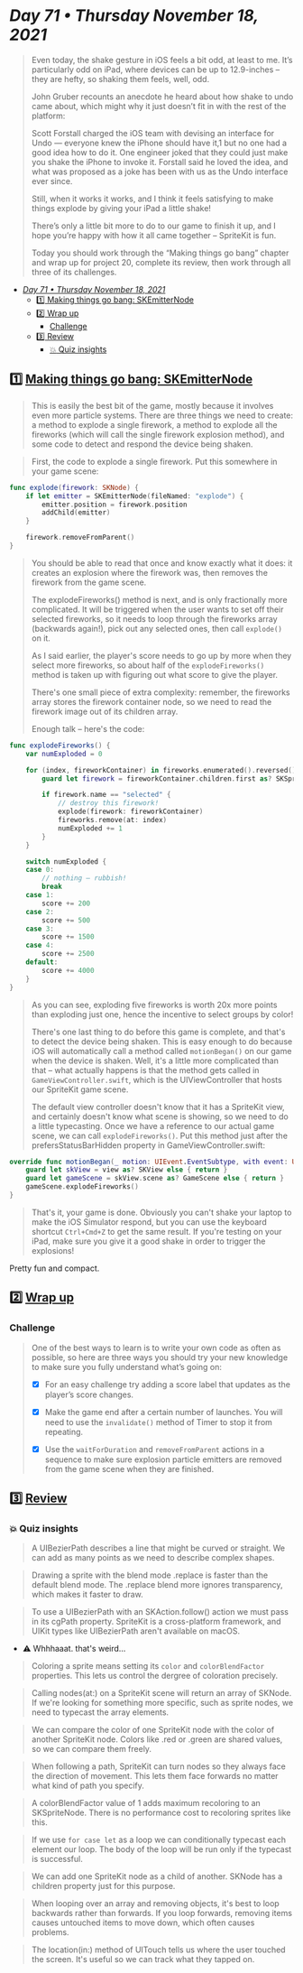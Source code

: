 # *Day 71 • Thursday November 18, 2021*

> Even today, the shake gesture in iOS feels a bit odd, at least to me. It’s particularly odd on iPad, where devices can be up to 12.9-inches – they are hefty, so shaking them feels, well, odd.
> 
> John Gruber recounts an anecdote he heard about how shake to undo came about, which might why it just doesn’t fit in with the rest of the platform:
> 
> Scott Forstall charged the iOS team with devising an interface for Undo — everyone knew the iPhone should have it,1 but no one had a good idea how to do it. One engineer joked that they could just make you shake the iPhone to invoke it. Forstall said he loved the idea, and what was proposed as a joke has been with us as the Undo interface ever since.
> 
> Still, when it works it works, and I think it feels satisfying to make things explode by giving your iPad a little shake!
> 
> There’s only a little bit more to do to our game to finish it up, and I hope you’re happy with how it all came together – SpriteKit is fun.
> 
> Today you should work through the “Making things go bang” chapter and wrap up for project 20, complete its review, then work through all three of its challenges.

- [*Day 71 • Thursday November 18, 2021*](#day-71--thursday-november-18-2021)
  - [:one:  Making things go bang: SKEmitterNode](#one--making-things-go-bang-skemitternode)
  - [:two:  Wrap up](#two--wrap-up)
    - [Challenge](#challenge)
  - [:three:  Review](#three--review)
    - [:boom: Quiz insights](#boom-quiz-insights)

## :one:  [Making things go bang: SKEmitterNode](https://www.hackingwithswift.com/read/20/4/making-things-go-bang-skemitternode) 

> This is easily the best bit of the game, mostly because it involves even more particle systems. There are three things we need to create: a method to explode a single firework, a method to explode all the fireworks (which will call the single firework explosion method), and some code to detect and respond the device being shaken.

> First, the code to explode a single firework. Put this somewhere in your game scene:

```swift
func explode(firework: SKNode) {
    if let emitter = SKEmitterNode(fileNamed: "explode") {
        emitter.position = firework.position
        addChild(emitter)
    }

    firework.removeFromParent()
}
```

> You should be able to read that once and know exactly what it does: it creates an explosion where the firework was, then removes the firework from the game scene.
> 
> The explodeFireworks() method is next, and is only fractionally more complicated. It will be triggered when the user wants to set off their selected fireworks, so it needs to loop through the fireworks array (backwards again!), pick out any selected ones, then call `explode()` on it.
> 
> As I said earlier, the player's score needs to go up by more when they select more fireworks, so about half of the `explodeFireworks()` method is taken up with figuring out what score to give the player.
> 
> There's one small piece of extra complexity: remember, the fireworks array stores the firework container node, so we need to read the firework image out of its children array.
> 
> Enough talk – here's the code:

```swift
func explodeFireworks() {
    var numExploded = 0

    for (index, fireworkContainer) in fireworks.enumerated().reversed() {
        guard let firework = fireworkContainer.children.first as? SKSpriteNode else { continue }

        if firework.name == "selected" {
            // destroy this firework!
            explode(firework: fireworkContainer)
            fireworks.remove(at: index)
            numExploded += 1
        }
    }

    switch numExploded {
    case 0:
        // nothing – rubbish!
        break
    case 1:
        score += 200
    case 2:
        score += 500
    case 3:
        score += 1500
    case 4:
        score += 2500
    default:
        score += 4000
    }
}
```

> As you can see, exploding five fireworks is worth 20x more points than exploding just one, hence the incentive to select groups by color!
> 
> There's one last thing to do before this game is complete, and that's to detect the device being shaken. This is easy enough to do because iOS will automatically call a method called `motionBegan()` on our game when the device is shaken. Well, it's a little more complicated than that – what actually happens is that the method gets called in `GameViewController.swift`, which is the UIViewController that hosts our SpriteKit game scene.
> 
> The default view controller doesn't know that it has a SpriteKit view, and certainly doesn't know what scene is showing, so we need to do a little typecasting. Once we have a reference to our actual game scene, we can call `explodeFireworks()`. Put this method just after the prefersStatusBarHidden property in GameViewController.swift:

```swift
override func motionBegan(_ motion: UIEvent.EventSubtype, with event: UIEvent?) {
    guard let skView = view as? SKView else { return }
    guard let gameScene = skView.scene as? GameScene else { return }
    gameScene.explodeFireworks()
}
```
> That's it, your game is done. Obviously you can't shake your laptop to make the iOS Simulator respond, but you can use the keyboard shortcut `Ctrl+Cmd+Z` to get the same result. If you're testing on your iPad, make sure you give it a good shake in order to trigger the explosions!

Pretty fun and compact.

## :two:  [Wrap up](https://www.hackingwithswift.com/read/20/5/wrap-up) 

### Challenge

>One of the best ways to learn is to write your own code as often as possible, so here are three ways you should try your new knowledge to make sure you fully understand what’s going on:
>
>   - [x]  For an easy challenge try adding a score label that updates as the player’s score changes.
>
>   - [x]  Make the game end after a certain number of launches. You will need to use the `invalidate()` method of Timer to stop it from repeating.
>
>   - [x]  Use the `waitForDuration` and `removeFromParent` actions in a sequence to make sure explosion particle emitters are removed from the game scene when they are finished.

## :three:  [Review](https://www.hackingwithswift.com/review/hws/project-20-fireworks-night) 

### :boom: Quiz insights

> A UIBezierPath describes a line that might be curved or straight.
> We can add as many points as we need to describe complex shapes.
 
>  Drawing a sprite with the blend mode .replace is faster than the default blend mode.
> The .replace blend more ignores transparency, which makes it faster to draw.

> To use a UIBezierPath with an SKAction.follow() action we must pass in its cgPath property.
> SpriteKit is a cross-platform framework, and UIKit types like UIBezierPath aren't available on macOS.

* :warning: Whhhaaat. that's weird...
 
> Coloring a sprite means setting its `color` and `colorBlendFactor` properties.
> This lets us control the dergree of coloration precisely.

> Calling nodes(at:) on a SpriteKit scene will return an array of SKNode.
> If we're looking for something more specific, such as sprite nodes, we need to typecast the array elements.

> We can compare the color of one SpriteKit node with the color of another SpriteKit node.
> Colors like .red or .green are shared values, so we can compare them freely.

> When following a path, SpriteKit can turn nodes so they always face the direction of movement.
> This lets them face forwards no matter what kind of path you specify.

> A colorBlendFactor value of 1 adds maximum recoloring to an SKSpriteNode.
> There is no performance cost to recoloring sprites like this.

> If we use `for case let` as a loop we can conditionally typecast each element our loop.
> The body of the loop will be run only if the typecast is successful.

> We can add one SpriteKit node as a child of another.
> SKNode has a children property just for this purpose.

> When looping over an array and removing objects, it's best to loop backwards rather than forwards.
> If you loop forwards, removing items causes untouched items to move down, which often causes problems. 

> The location(in:) method of UITouch tells us where the user touched the screen.
> It's useful so we can track what they tapped on.